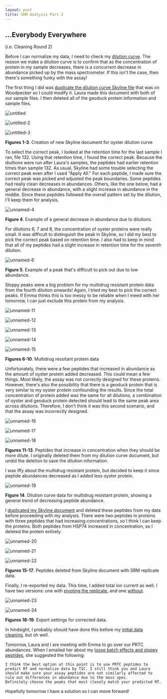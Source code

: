 ```yaml
---
layout: post
title: SRM Analysis Part 2
---
```


## ...Everybody Everywhere 

(i.e. Cleaning Round 2)

Before I can normalize my data, I need to check my [dilution curve](https://yaaminiv.github.io/SRM-Dilution-Calculations2/). The reason we make a dilution curve is to confirm that as the concentration of protein in my sample decreases, there is a concurrent decrease in abundance picked up by the mass spectrometer. If this isn't the case, then there's something funky with the assay!

The first thing I did was [duplicate the dilution curve Skyline file](http://owl.fish.washington.edu/spartina/DNR_SRM_20170728/Analyses/2017-09-06-GigasDilutionCurve.sky.zip) that was on Woodpecker so I could modify it. Laura made this document with both of our sample files. I then deleted all of the geoduck protein information and sample files.

![untitled](https://user-images.githubusercontent.com/22335838/30131003-02ab515c-9300-11e7-8049-f5d35395c0bc.png)

![untitled-2](https://user-images.githubusercontent.com/22335838/30131004-02afbc9c-9300-11e7-8dc1-0c05444f41f7.png)

![untitled-3](https://user-images.githubusercontent.com/22335838/30131005-02b5eb44-9300-11e7-9ae4-591a669a036d.png)

**Figures 1-3**. Creation of new Skyline document for oyster dilution curve

To select the correct peak, I looked at the retention time for the last sample I ran, file 132. Using that retention time, I found the correct peak. Because the diultions were run after Laura's samples, the peptides had earlier retention times than sample 132. As usual, Skyline had some trouble selecting the correct peak even after I used "Apply All." For each peptide, I made sure the correct peak was picked and adjusted the peak boundaries. Some peptides had really clean decreases in abundances. Others, like the one below, had a general decrease in abundance, with a slight increase in abundance in the middle. Since these peptides followed the overall pattern set by the dilution, I'll keep them for analysis.

![unnamed-4](https://user-images.githubusercontent.com/22335838/30131747-c57e7176-9302-11e7-8017-eb34197d1e58.png)

**Figure 4**. Example of a general decrease in abundance due to dilutions.

For dilutions 6, 7 and 8, the concentration of oyster proteins were really small. It was difficult to distinguish the peak in Skyline, so I did my best to pick the correct peak based on retention time. I also had to keep in mind that all of my peptides had a slight increase in retention time for the seventh dilution.

![unnamed-6](https://user-images.githubusercontent.com/22335838/30131820-0838676a-9303-11e7-9068-f5f26c802bd0.png)

**Figure 5**. Example of a peak that's difficult to pick out due to low abundance.

Sloppy peaks were a big problem for my multidrug resistant protein data from the fourth dilution onwards! Again, I tried my best to pick the correct peaks. If Emma thinks this is too messy to be reliable when I meed with her tomorrow, I can just exclude this protein from my analysis.

![unnamed-11](https://user-images.githubusercontent.com/22335838/30131910-4fa79d64-9303-11e7-9485-026252f33f45.png)

![unnamed-12](https://user-images.githubusercontent.com/22335838/30131906-4f8ce5f0-9303-11e7-9737-7c2ab7391126.png)

![unnamed-13](https://user-images.githubusercontent.com/22335838/30131909-4f97d32a-9303-11e7-9248-cf863cb9bcc4.png)

![unnamed-14](https://user-images.githubusercontent.com/22335838/30131908-4f94bd7a-9303-11e7-893b-433847d2115d.png)

![unnamed-15](https://user-images.githubusercontent.com/22335838/30131907-4f8efebc-9303-11e7-8ca6-55e8453aefee.png)

**Figures 6-10**. Multidrug ressitant protein data

Unfortunately, there were a few peptides that increased in abundance as the amount of oyster protein added decreased. This could mean a few things. Most likely, the assay was not correctly designed for these proteins. However, there's also the possibility that there is a geoduck protein that is very similar to my oyster protein confounding the results. Since the total concentration of protein added was the same for all dilutions, a combination of oyster and geoduck protein detected should lead to the same peak area across dilutions. Therefore, I don't think it was this second scenario, and that the assay was incorrectly designed.

![unnamed-16](https://user-images.githubusercontent.com/22335838/30131999-b728bc98-9303-11e7-96c0-6f164da02236.png)

![unnamed-17](https://user-images.githubusercontent.com/22335838/30131998-b725411c-9303-11e7-99a9-a74c7cb5668d.png)

![unnamed-18](https://user-images.githubusercontent.com/22335838/30132001-b737cd1e-9303-11e7-825c-b1e5f77be7d8.png)

**Figures 11-13**. Peptides that increase in concentration when they should be more dilute. I originally deleted them from my dilution curve document, but undid the deletion to save the dilution information.

I was iffy about the multidrug resistant protein, but decided to keep it since peptide abundances decreased as I added less oyster protein.

![unnamed-19](https://user-images.githubusercontent.com/22335838/30132391-0a9cd99e-9305-11e7-9f1e-98a37036e520.png)

**Figure 14**. Dilution curve data for multidrug resistant protein, showing a general trend of decreasing peptide abundance.

I [duplicated my Skyline document](http://owl.fish.washington.edu/spartina/DNR_SRM_20170728/Analyses/2017-09-06-Gigas-SRM-ReplicatesOnly-PostDilutionCurve.sky.zip) and deleted these peptides from my data before proceeding with my analysis. There were two peptides in proteins with three peptides that had increasing concentrations, so I think I can keep the proteins. Both peptides from HSP74 increased in concentration, so I deleted the protein entirely. 

![unnamed-20](https://user-images.githubusercontent.com/22335838/30132297-bd9defa2-9304-11e7-83b1-b07e53da0941.png)

![unnamed-21](https://user-images.githubusercontent.com/22335838/30132296-bd9d07e0-9304-11e7-9c8e-da0f49b8dcff.png)

![unnamed-22](https://user-images.githubusercontent.com/22335838/30132298-bda13cb6-9304-11e7-8a65-76e9e354a898.png)

**Figures 15-17**. Peptides deleted from Skyline document with SRM replicate data.

Finally, I re-exported my data. This time, I added total ion current as well. I have two versions: one with [pivoting the replicate](https://github.com/RobertsLab/project-oyster-oa/blob/master/analyses/DNR_SRM_20170902/2017-09-06-Gigas-SRM-ReplicatesOnly-PostDilutionCurve-Report.csv), and one [without](https://github.com/RobertsLab/project-oyster-oa/blob/master/analyses/DNR_SRM_20170902/2017-09-06-Gigas-SRM-ReplicatesOnly-PostDilutionCurve-NoPivot-Report.csv).

![unnamed-23](https://user-images.githubusercontent.com/22335838/30132382-03fcffce-9305-11e7-8bf2-55f1d97b5c0b.png)

![unnamed-24](https://user-images.githubusercontent.com/22335838/30132381-03f87a94-9305-11e7-8dfa-812e738abbd0.png)

**Figures 18-19**. Export settings for corrected data.

In hindsight, I probably should have done this before my [initial data cleaning](), but oh well.

Tomorrow, Laura and I are meeting with Emma to go over our PRTC abundances. When I emailed her about my [loose batch effects and sloppy peptides](https://yaaminiv.github.io/SRM-Analysis/), she suggested the following:

```
I think the best option at this point is to use PRTC peptides to predict RT and normalize data by TIC. I still think you and Laura should make sure your assay peptides are not similarly affected to rule out differences in abundance due to the mass spec. 
Definitely choose the peaks that most closely match your predicted RT. 
```

Hopefully tomorrow I have a solution so I can move forward!
